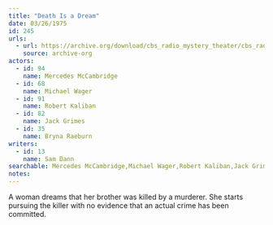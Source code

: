```yaml
---
title: "Death Is a Dream"
date: 03/26/1975
id: 245
urls: 
  - url: https://archive.org/download/cbs_radio_mystery_theater/cbs_radio_mystery_theater-0201-0250.zip/cbs_radio_mystery_theater-0201-0250%2Fcbsrmt_0245_death_is_a_dream.mp3
    source: archive-org
actors:  
  - id: 94
    name: Mercedes McCambridge  
  - id: 68
    name: Michael Wager  
  - id: 91
    name: Robert Kaliban  
  - id: 82
    name: Jack Grimes  
  - id: 35
    name: Bryna Raeburn
writers:  
  - id: 13
    name: Sam Dann
searchable: Mercedes McCambridge,Michael Wager,Robert Kaliban,Jack Grimes,Bryna Raeburn Sam Dann
notes:  
---
```

A woman dreams that her brother was killed by a murderer. She starts pursuing the killer with no evidence that an actual crime has been committed.